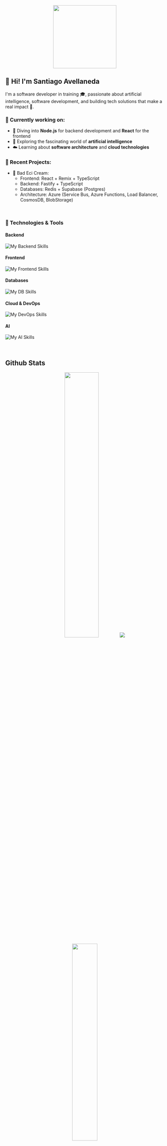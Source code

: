 
<div align="center">
    <img src="https://user-images.githubusercontent.com/73187712/208087134-27c9c64d-1fed-483d-b2e7-9d6f1cd41fe3.gif" align="center" height="200" width="" />
</div>  

## 👋 Hi! I'm Santiago Avellaneda

I'm a software developer in training 🎓, passionate about artificial intelligence, software development, and building tech solutions that make a real impact 🚀.

### 🚀 Currently working on:

- 🔧 Diving into **Node.js** for backend development and **React** for the frontend  
- 🧠 Exploring the fascinating world of **artificial intelligence**  
- ☁️ Learning about **software architecture** and **cloud technologies**  

### 🔨 Recent Projects:

- 🔧 Bad Eci Cream:
    - Frontend: React + Remix + TypeScript  
    - Backend: Fastify + TypeScript  
    - Databases: Redis + Supabase (Postgres)  
    - Architecture: Azure (Service Bus, Azure Functions, Load Balancer, CosmosDB, BlobStorage)

<br/>  

### 🚀 Technologies & Tools  
#### Backend  
![My Backend Skills](https://skillicons.dev/icons?i=express,graphql,hibernate,java,maven,gradle,nodejs,spring,ts)  
#### Frontend  
![My Frontend Skills](https://skillicons.dev/icons?i=react,html,css,nextjs,figma,remix,tailwind,ts,vite,vitest)  
#### Databases  
![My DB Skills](https://skillicons.dev/icons?i=mongodb,mysql,postgres,redis,sqlite)  
#### Cloud & DevOps  
![My DevOps Skills](https://skillicons.dev/icons?i=aws,azure,docker,githubactions,heroku,supabase,vercel)  
#### AI  
![My AI Skills](https://skillicons.dev/icons?i=py)  

<br/>  

## Github Stats  
<div align="center">
  <img src="https://github-readme-stats.vercel.app/api?username=santiagoAvellaR&show_icons=true&theme=dark" width="46.4%" />
  <img src="https://streak-stats.demolab.com?user=santiagoAvellaR&theme=dark" />
</div>
<div align="center">
    <img src="https://github-readme-stats.vercel.app/api/top-langs/?username=santiagoAvellaR&layout=compact&theme=dark" width="40%" />
</div>

<br/>  

<br/>  

### 📫 Let's connect!
<div align="center">
<a href="https://github.com/santiagoAvellar" target="_blank">
<img src="https://img.shields.io/badge/github-%2324292e.svg?&style=for-the-badge&logo=github&logoColor=white" alt="github" style="margin-bottom: 5px;" />
</a>
<a href="https://www.linkedin.com/in/santiago-avellaneda-rodriguez" target="_blank">
<img src="https://img.shields.io/badge/linkedin-%231E77B5.svg?&style=for-the-badge&logo=linkedin&logoColor=white" alt="linkedin" style="margin-bottom: 5px;" />
</a>  
</div>

<br/>
